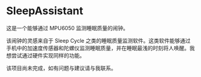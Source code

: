 SleepAssistant
============

这是一个能够通过 MPU6050 监测睡眠质量的闹钟。

该闹钟的灵感来自于 Sleep Cycle 之类的睡眠质量监测软件。这类软件能够通过手机中的加速度传感器和陀螺仪监测睡眠质量，并在睡眠最浅的时刻将人唤醒。我想尝试通过硬件实现同样的功能。

该项目尚未完成，如有问题与建议请与我联系。